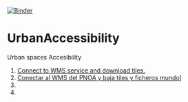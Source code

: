 [![Binder](https://mybinder.org/badge_logo.svg)](https://mybinder.org/v2/gh/sgcortes/UrbanAccessibility/HEAD)
# UrbanAccessibility
Urban spaces Accesibility
1. [Connect to WMS service and download tiles.](https://github.com/sgcortes/UrbanAccessibility/blob/b7417ab41faf1e90d5e6d4a8cfda4a210d17a303/ConectarWMSdescargarTeselasWORLD.ipynb)
2. [Conectar al WMS del PNOA y baja tiles y ficheros mundo](https://github.com/sgcortes/UrbanAccessibility/blob/2fc7265278a6e16dbf922bc11391e5add9dc24b6/ConectarWMSdescargarTeselasWORLD.ipynb)]
3. 
4. 
